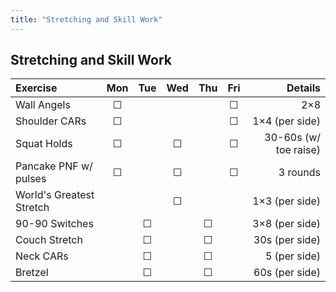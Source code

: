 ```yaml
---
title: "Stretching and Skill Work"
---
```


## Stretching and Skill Work

| Exercise                  | Mon | Tue | Wed | Thu | Fri | Details                   |
|:------------|:-:|:-:|:-:|:-:|:-:|----------:|
| Wall Angels               | ☐   |     |     |     | ☐   | 2×8                       |
| Shoulder CARs             | ☐   |     |     |     | ☐   | 1×4 (per side)            |
| Squat Holds               | ☐   |     | ☐   |     | ☐   | 30-60s (w/ toe raise)     |
| Pancake PNF w/ pulses     | ☐   |     | ☐   |     | ☐   | 3 rounds                  |
| World's Greatest Stretch  |     |     | ☐   |     |     | 1×3 (per side)            |
| 90-90 Switches            |     | ☐   |     | ☐   |     | 3×8 (per side)            |
| Couch Stretch             |     | ☐   |     | ☐   |     | 30s (per side)            |
| Neck CARs                 |     | ☐   |     | ☐   |     | 5 (per side)              |
| Bretzel                   |     | ☐   |     | ☐   |     | 60s (per side)            |
